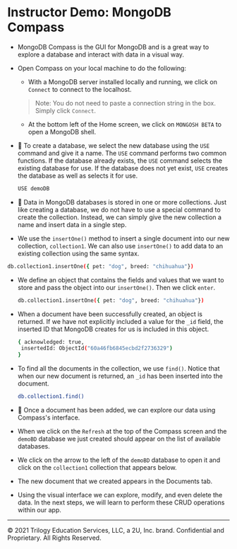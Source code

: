 #  Instructor Demo: MongoDB Compass

* MongoDB Compass is the GUI for MongoDB and is a great way to explore a database and interact with data in a visual way. 

* Open Compass on your local machine to do the following:

  *  With a MongoDB server installed locally and running, we click on `Connect` to connect to the localhost. 
  > Note: You do not need to paste a connection string in the box. Simply click `Connect`.

  *  At the bottom left of the Home screen, we click on `MONGOSH BETA` to open a MongoDB shell. 

* 🔑 To create a database, we select the new database using the `USE` command and give it a name. The `USE` command performs two common functions. If the database already exists, the `USE` command selects the existing database for use. If the database does not yet exist, `USE` creates the database as well as selects it for use.

  ```sh
  USE demoDB
  ```

* 🔑 Data in MongoDB databases is stored in one or more collections. Just like creating a database, we do not have to use a special command to create the collection. Instead, we can simply give the new collection a name and insert data in a single step. 
  
*  We use the `insertOne()` method to insert a single document into our new collection, `collection1`. We can also use `insertOne()` to add data to an existing collection using the same syntax.  

  ```sh
  db.collection1.insertOne({ pet: "dog", breed: "chihuahua"})
  ```

* We define an object that contains the fields and values that we want to store and pass the object into our `insertOne()`. Then we click `enter`.

  ```sh
  db.collection1.insertOne({ pet: "dog", breed: "chihuahua"})
  ```

* When a document have been successfully created, an object is returned. If we have not explicitly included a value for the `_id` field, the inserted ID that MongoDB creates for us is included in this object. 

  ```sh
  { acknowledged: true,
   insertedId: ObjectId("60a46fb6845ecbd2f2736329") 
  }
  ```

* To find all the documents in the collection, we use `find()`. Notice that when our new document is returned, an `_id` has been inserted into the document.

  ```sh
  db.collection1.find()
  ```

* 🔑 Once a document has been added, we can explore our data using Compass's interface. 
  
* When we click on the `Refresh` at the top of the Compass screen and the `demoBD` database we just created should appear on the list of available databases. 

*  We click on the arrow to the left of the `demoBD` database to open it and click on the `collection1` collection that appears below. 

*  The new document that we created appears in the Documents tab.
  
*  Using the visual interface we can explore, modify, and even delete the data. In the next steps, we will learn to perform these CRUD operations within our app. 

---
© 2021 Trilogy Education Services, LLC, a 2U, Inc. brand. Confidential and Proprietary. All Rights Reserved.

